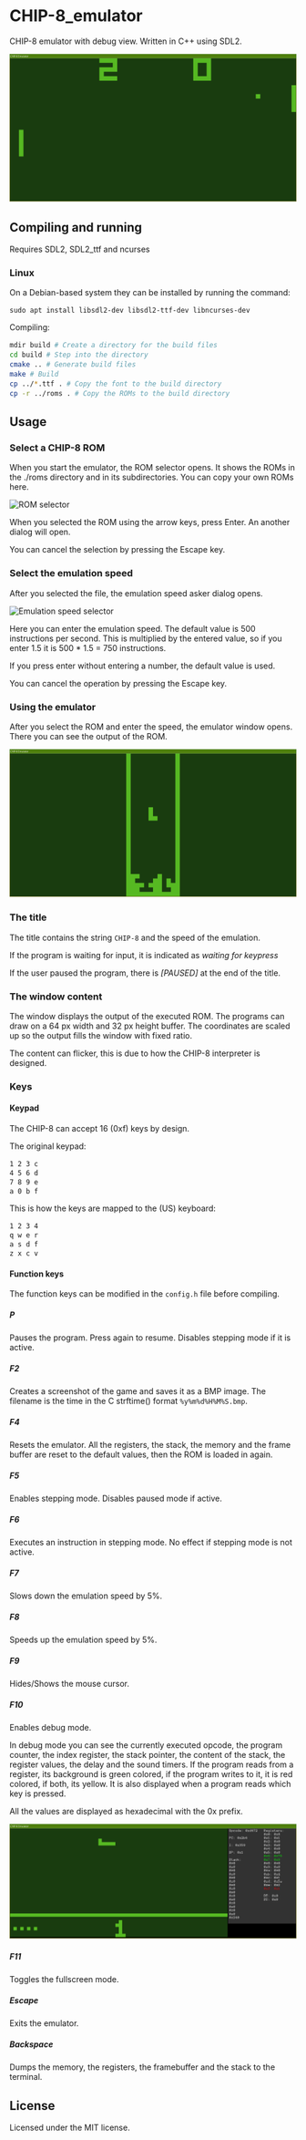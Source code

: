 # CHIP-8_emulator
CHIP-8 emulator with debug view. Written in C++ using SDL2.

![PONG](./readme/PONG.png)

## Compiling and running
Requires SDL2, SDL2_ttf and ncurses

### Linux
On a Debian-based system they can be installed by running the command:
~~~
sudo apt install libsdl2-dev libsdl2-ttf-dev libncurses-dev
~~~
Compiling:
~~~sh
mdir build # Create a directory for the build files
cd build # Step into the directory
cmake .. # Generate build files
make # Build
cp ../*.ttf . # Copy the font to the build directory
cp -r ../roms . # Copy the ROMs to the build directory
~~~

## Usage

### Select a CHIP-8 ROM
When you start the emulator, the ROM selector opens. It shows the ROMs in the ./roms directory and in its subdirectories. You can copy your own ROMs here.

![ROM selector](./readme/rom-selector.png)

When you selected the ROM using the arrow keys, press Enter. An another dialog will open.

You can cancel the selection by pressing the Escape key.

### Select the emulation speed
After you selected the file, the emulation speed asker dialog opens.

![Emulation speed selector](./readme/speed-selector.png)

Here you can enter the emulation speed. The default value is 500 instructions per second. This is multiplied by the entered value, so if you enter 1.5 it is 500 * 1.5 = 750 instructions.

If you press enter without entering a number, the default value is used.

You can cancel the operation by pressing the Escape key.

### Using the emulator
After you select the ROM and enter the speed, the emulator window opens. There you can see the output of the ROM.

![The main emulator window (currently executing Tetris)](./readme/tetris.png)

### The title
The title contains the string `CHIP-8` and the speed of the emulation.

If the program is waiting for input, it is indicated as *waiting for keypress*

If the user paused the program, there is *[PAUSED]* at the end of the title.

### The window content
The window displays the output of the executed ROM. The programs can draw on a 64 px width and 32 px height buffer. The coordinates are scaled up so the output fills the window with fixed ratio.

The content can flicker, this is due to how the CHIP-8 interpreter is designed.

### Keys

#### Keypad
The CHIP-8 can accept 16 (0xf) keys by design.

The original keypad:

    1 2 3 c
    4 5 6 d
    7 8 9 e
    a 0 b f

This is how the keys are mapped to the (US) keyboard:

    1 2 3 4
    q w e r
    a s d f
    z x c v

#### Function keys

The function keys can be modified in the `config.h` file before compiling.

##### P
Pauses the program. Press again to resume. Disables stepping mode if it is active.

##### F2
Creates a screenshot of the game and saves it as a BMP image. The filename is the time in the C strftime() format `%y%m%d%H%M%S.bmp`.

##### F4
Resets the emulator. All the registers, the stack, the memory and the frame buffer are reset to the default values, then the ROM is loaded in again.

##### F5
Enables stepping mode. Disables paused mode if active.

##### F6
Executes an instruction in stepping mode. No effect if stepping mode is not active.

##### F7
Slows down the emulation speed by 5%.

##### F8
Speeds up the emulation speed by 5%.

##### F9
Hides/Shows the mouse cursor.

##### F10
Enables debug mode.

In debug mode you can see the currently executed opcode, the program counter,
the index register, the stack pointer, the content of the stack, the register values,
the delay and the sound timers. If the program reads from a register, its background is green
colored, if the program writes to it, it is red colored, if both, its yellow.
It is also displayed when a program
reads which key is pressed.

All the values are displayed as hexadecimal with the 0x prefix.

![Debug mode](./readme/debug-mode.png)

##### F11
Toggles the fullscreen mode.

##### Escape
Exits the emulator.

##### Backspace
Dumps the memory, the registers, the framebuffer and the stack to the terminal.

## License
Licensed under the MIT license.
